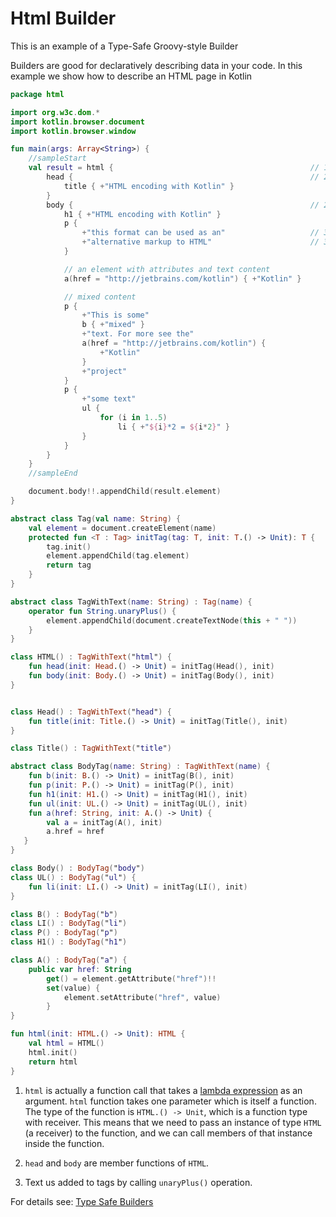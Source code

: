# Html Builder

This is an example of a Type-Safe Groovy-style Builder

Builders are good for declaratively describing data in your code.
In this example we show how to describe an HTML page in Kotlin


<div class="language-kotlin" theme="idea" data-target-platform="canvas" data-output-height="400">

```kotlin
package html

import org.w3c.dom.*
import kotlin.browser.document
import kotlin.browser.window

fun main(args: Array<String>) {
    //sampleStart
    val result = html {                                            // 1
        head {                                                     // 2
            title { +"HTML encoding with Kotlin" }
        }
        body {                                                     // 2
            h1 { +"HTML encoding with Kotlin" }
            p {
                +"this format can be used as an"                   // 3
                +"alternative markup to HTML"                      // 3
            }

            // an element with attributes and text content
            a(href = "http://jetbrains.com/kotlin") { +"Kotlin" }

            // mixed content
            p {
                +"This is some"
                b { +"mixed" }
                +"text. For more see the"
                a(href = "http://jetbrains.com/kotlin") {
                    +"Kotlin"
                }
                +"project"
            }
            p {
                +"some text"
                ul {
                    for (i in 1..5)
                        li { +"${i}*2 = ${i*2}" }
                }
            }
        }
    }
    //sampleEnd

    document.body!!.appendChild(result.element)
}

abstract class Tag(val name: String) {
    val element = document.createElement(name)
    protected fun <T : Tag> initTag(tag: T, init: T.() -> Unit): T {
        tag.init()
        element.appendChild(tag.element)
        return tag
    }
}

abstract class TagWithText(name: String) : Tag(name) {
    operator fun String.unaryPlus() {
        element.appendChild(document.createTextNode(this + " "))
    }
}

class HTML() : TagWithText("html") {
    fun head(init: Head.() -> Unit) = initTag(Head(), init)
    fun body(init: Body.() -> Unit) = initTag(Body(), init)
}


class Head() : TagWithText("head") {
    fun title(init: Title.() -> Unit) = initTag(Title(), init)
}

class Title() : TagWithText("title")

abstract class BodyTag(name: String) : TagWithText(name) {
    fun b(init: B.() -> Unit) = initTag(B(), init)
    fun p(init: P.() -> Unit) = initTag(P(), init)
    fun h1(init: H1.() -> Unit) = initTag(H1(), init)
    fun ul(init: UL.() -> Unit) = initTag(UL(), init)
    fun a(href: String, init: A.() -> Unit) {
        val a = initTag(A(), init)
        a.href = href
   }
}

class Body() : BodyTag("body")
class UL() : BodyTag("ul") {
    fun li(init: LI.() -> Unit) = initTag(LI(), init)
}

class B() : BodyTag("b")
class LI() : BodyTag("li")
class P() : BodyTag("p")
class H1() : BodyTag("h1")

class A() : BodyTag("a") {
    public var href: String
        get() = element.getAttribute("href")!!
        set(value) {
            element.setAttribute("href", value)
        }
}

fun html(init: HTML.() -> Unit): HTML {
    val html = HTML()
    html.init()
    return html
}

```

</div>

1. `html` is actually a function call that takes a [lambda expression](http://kotlinlang.org/docs/reference/lambdas.html) as an argument.
   `html` function takes one parameter which is itself a function.
   The type of the function is `HTML.() -> Unit`, which is a function type with receiver. 
   This means that we need to pass an instance of type `HTML` (a receiver) to the function,
   and we can call members of that instance inside the function.

2. `head` and `body` are member functions of `HTML`.

3. Text us added to tags by calling `unaryPlus()` operation.

For details see: [Type Safe Builders](http://kotlinlang.org/docs/reference/type-safe-builders.html)

